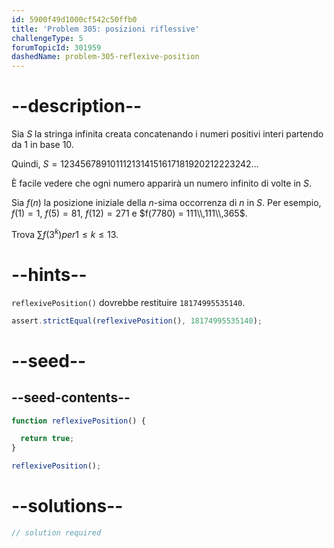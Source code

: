 ```yaml
---
id: 5900f49d1000cf542c50ffb0
title: 'Problem 305: posizioni riflessive'
challengeType: 5
forumTopicId: 301959
dashedName: problem-305-reflexive-position
---
```


# --description--

Sia $S$ la stringa infinita creata concatenando i numeri positivi interi partendo da 1 in base 10.

Quindi, $S = 1234567891011121314151617181920212223242\ldots$

È facile vedere che ogni numero apparirà un numero infinito di volte in $S$.

Sia $f(n)$ la posizione iniziale della $n$-sima occorrenza di $n$ in $S$. Per esempio, $f(1) = 1$, $f(5) = 81$, $f(12) = 271$ e $f(7780) = 111\\,111\\,365$.

Trova $\sum f(3^k) per 1 ≤ k ≤ 13$.

# --hints--

`reflexivePosition()` dovrebbe restituire `18174995535140`.

```js
assert.strictEqual(reflexivePosition(), 18174995535140);
```

# --seed--

## --seed-contents--

```js
function reflexivePosition() {

  return true;
}

reflexivePosition();
```

# --solutions--

```js
// solution required
```
